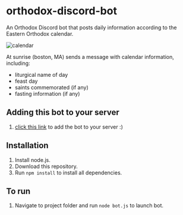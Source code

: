 # orthodox-discord-bot
An Orthodox Discord bot that posts daily information according to the Eastern Orthodox calendar.  

![calendar](https://user-images.githubusercontent.com/54997086/155577102-c66ae515-ac98-4e4f-b6a5-3396794bb790.png)

At sunrise (boston, MA) sends a message with calendar information, including:  
- liturgical name of day
- feast day
- saints commemorated (if any)
- fasting information (if any)

## Adding this bot to your server
1. [click this link](https://discord.com/api/oauth2/authorize?client_id=946083611046711296&permissions=67577920&scope=bot) to add the bot to your server :)

## Installation
1. Install node.js.
2. Download this repository.
3. Run `npm install` to install all dependencies.

## To run
1. Navigate to project folder and run `node bot.js` to launch bot.
